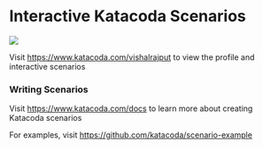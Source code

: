 # Interactive Katacoda Scenarios

[![](http://shields.katacoda.com/katacoda/vishalrajput/count.svg)](https://www.katacoda.com/vishalrajput "Get your profile on Katacoda.com")

Visit https://www.katacoda.com/vishalrajput to view the profile and interactive scenarios

### Writing Scenarios
Visit https://www.katacoda.com/docs to learn more about creating Katacoda scenarios

For examples, visit https://github.com/katacoda/scenario-example
